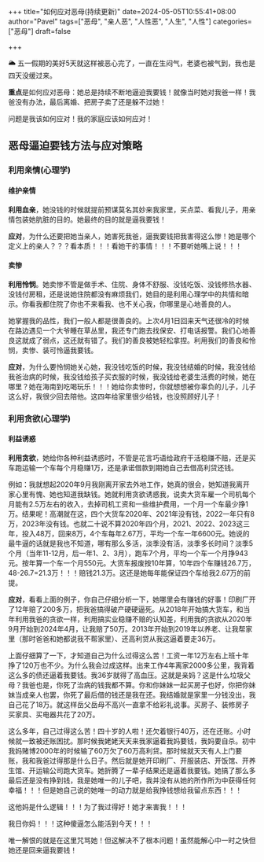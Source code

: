+++
title="如何应对恶母(持续更新)"
date=2024-05-05T10:55:41+08:00
author="Pavel"
tags=["恶母", "亲人恶", "人性恶", "人生", "人性"]
categories=["恶母"]
draft=false

+++

🌥 五一假期的美好5天就这样被恶心完了，一直在生闷气，老婆也被气到，我也是四天没缓过来。

**重点**是如何应对恶母：她总是持续不断地逼迫我要钱！就像当时她对我爸一样！我爸没有办法，最后离婚、把房子卖了还是躲不过她！

问题是我该如何应对！我的家庭应该如何应对！

## 恶母逼迫要钱方法与应对策略

### 利用亲情(心理学)

#### 维护亲情

**利用血亲**，她没钱的时候就提前预谋莫名其妙来我家里，买点菜、看我儿子，用亲情包装她肮脏的目的。她最终的目的就是逼我要钱！

**应对**，为什么还要把她当亲人，她害死我爸，逼我要钱把我害得这么惨！她是哪个定义上的亲人？？？看本质！！！看她干的事情！！！不要听她嘴上说！！！

#### 卖惨

**利用怜悯**。她卖惨不管是做手术、住院、身体不舒服、没钱吃饭、没钱修热水器、没钱付房租，还是说她住院都没有麻烦我们，她目的是利用心理学中的共情和暗示。你看我都住院了你也不来看我、也不关心我，你哪里是心地善良的人。

她掌握我的品性，我们一般人都是很善良的。上次4月1日回来天气还很冷的时候在路边遇见一个大爷睡在草丛里，我还专门跑去找保安、打电话报警。我们心地善良这就成了弱点，这还就有错了。我们的善良被她轻松拿捏。利用我们的善良和怜悯，卖惨、装可怜逼我要钱。

**应对**，为什么要怜悯她关心她，我没钱吃饭的时候，我没钱结婚的时候，我没钱给我爸治病的时候，我没钱给孩子买衣服的时候，我没钱给老婆生活费的时候，她在哪里？她在海南到吃喝玩乐！！！她给你卖惨时，你就想想被你辜负的儿子，儿子这么好，我很少回去陪他。这四年给家里很少给钱，也没照顾好儿子！

### 利用贪欲(心理学)

#### 利益诱惑

**利用贪欲**，她给你各种利益诱惑时，不管是花言巧语给政府干活稳赚不赔，还是买车跑运输一个车每个月稳赚1万，还是承诺借款到期她自己去借高利贷还钱。

例如：我就想起2020年9月我刚离开家去外地工作，她真的很会，她知道我离开家心里有愧、她也知道我缺钱。她就利用贪欲诱惑我，说卖大货车雇一个司机每个月能有2.5万左右的收入，去掉司机工资和一些维护费用，一个月一个车最少挣1万。结果呢！高潮就在这，四个大货车2020年、2021年没有钱，2022一年只有8万，2023年没有钱。也就二十说不算2020年四个月，2021、2022、2023这三年，投入48万，回来8万，4个车每年2.67万，平均一个车一年6600元。她说的最牛逼的话就是我也不知道，哪有那么多活，淡季没有活，淡季多长时间？淡季5个月（当年11-12月，后一年1、2、3月），跑车7个月，平均一个车一个月挣943元。按年算一个车一个月550元。大货车报废按10年算，10年四个车赚钱26.7万，48-26.7=21.3万！！！赔钱21.3万。这还是她每年能保证四个车给我2.67万的前提。

**应对**，看看上面的例子，你自己仔细分析一下，她哪里会有赚钱的好事！印刷厂开了12年赔了200多万，把我爸搞得破产硬硬逼死。从2018年开始搞大货车，和当年利用我爸的贪欲一样，利用搞实业稳赚不赔的认知差，利用我的贪欲从2020年9月开始到2024年4月，让我赔了50万。2013年开始到2019年以养老、让我帮家里（那时爸爸和她都说我不帮家里）、还高利贷从我这逼着要走36万。

上面仔细算了一下，才知道自己为什么过得这么苦！工资一年12万左右上班十年挣了120万也不少。为什么我会过成这样。出来工作4年离家2000多公里，我背着这么多的债还逼着我要钱。我36岁就得了高血压。这就是亲妈？这是什么垃圾父母？我爸也是，你死了治病的钱我都不算。你和你妹妹一起买房子也好，你把你妹妹当成亲人也罢，你死了最后借的钱还是我在还。我结婚就是家里一分钱没出，我自己花了18万。就这样岳父岳母不高兴一直拿不给彩礼说事。买房子、装修房子买家具、买电器共花了20万。

这么多年，自己过得这么苦！四十岁的人啦！还欠着银行40万，还在还账。小时候就一致被还账困扰。那时候我姥姥天天来我家逼着我妈要钱，我妈要自杀。初中我妈赌博2000年的时候输了60万欠了60万高利贷。那时候就天天有人上门要账，我和我爸过得那是什么日子。然后就是她开印刷厂、开服装店、开饭馆、开养生馆、开运输公司跑大货车。她折腾了一辈子结果还是逼着我要钱。她搞了那么多最后还是没有挣到钱，我是她唯一的儿子吧，我并没有从她的所作所为中获得任何幸福！！！但是她自己说的她唯一的动力就是给我挣钱想给我留点东西！！！

这他妈是什么逻辑！！！为了我过得好！她才来害我！！！

我日你妈！！！这种傻逼怎么能活到今天！！！

唯一解恨的就是在这里咒骂她！但这解决不了根本问题！虽然能解心中一时之快但她还是回来逼我要钱！

